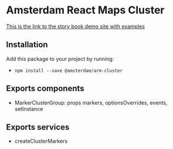 # Amsterdam React Maps Cluster

[This is the link to the story book demo site with examples](https://amsterdam.github.io/amsterdam-react-maps)

## Installation
Add this package to your project by running:
- `npm install --save @amsterdam/arm-cluster`

## Exports components
- MarkerClusterGroup: props markers, optionsOverrides, events, setInstance

## Exports services
- createClusterMarkers
